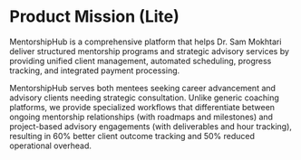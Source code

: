 # Product Mission (Lite)

MentorshipHub is a comprehensive platform that helps Dr. Sam Mokhtari deliver structured mentorship programs and strategic advisory services by providing unified client management, automated scheduling, progress tracking, and integrated payment processing.

MentorshipHub serves both mentees seeking career advancement and advisory clients needing strategic consultation. Unlike generic coaching platforms, we provide specialized workflows that differentiate between ongoing mentorship relationships (with roadmaps and milestones) and project-based advisory engagements (with deliverables and hour tracking), resulting in 60% better client outcome tracking and 50% reduced operational overhead.
